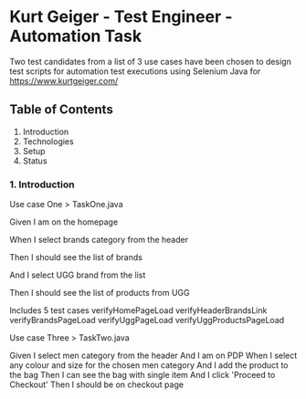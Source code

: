 # Kurt Geiger - Test Engineer - Automation Task

Two test candidates from a list of 3 use cases have been chosen to design test scripts for automation test executions using Selenium Java for https://www.kurtgeiger.com/

## Table of Contents
1. Introduction
2. Technologies
3. Setup
4. Status


### 1. Introduction 

Use case One > TaskOne.java

Given I am on the homepage

When I select brands category from the header

Then I should see the list of brands

And I select UGG brand from the list

Then I should see the list of products from UGG


Includes 5 test cases
verifyHomePageLoad
verifyHeaderBrandsLink
verifyBrandsPageLoad
verifyUggPageLoad
verifyUggProductsPageLoad

Use case Three > TaskTwo.java

Given I select men category from the header
And I am on PDP
When I select any colour and size for the chosen men category
And I add the product to the bag
Then I can see the bag with single item
And I click 'Proceed to Checkout'
Then I should be on checkout page


